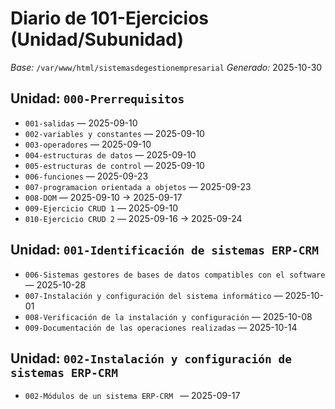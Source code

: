 # Diario de 101-Ejercicios (Unidad/Subunidad)

_Base:_ `/var/www/html/sistemasdegestionempresarial`
_Generado:_ 2025-10-30

## Unidad: `000-Prerrequisitos`
- `001-salidas` — 2025-09-10
- `002-variables y constantes` — 2025-09-10
- `003-operadores` — 2025-09-10
- `004-estructuras de datos` — 2025-09-10
- `005-estructuras de control` — 2025-09-10
- `006-funciones` — 2025-09-23
- `007-programacion orientada a objetos` — 2025-09-23
- `008-DOM` — 2025-09-10 → 2025-09-17
- `009-Ejercicio CRUD 1` — 2025-09-10
- `010-Ejercicio CRUD 2` — 2025-09-16 → 2025-09-24

## Unidad: `001-Identificación de sistemas ERP-CRM`
- `006-Sistemas gestores de bases de datos compatibles con el software` — 2025-10-28
- `007-Instalación y configuración del sistema informático` — 2025-10-01
- `008-Verificación de la instalación y configuración` — 2025-10-08
- `009-Documentación de las operaciones realizadas` — 2025-10-14

## Unidad: `002-Instalación y configuración de sistemas ERP-CRM`
- `002-Módulos de un sistema ERP-CRM ` — 2025-09-17
